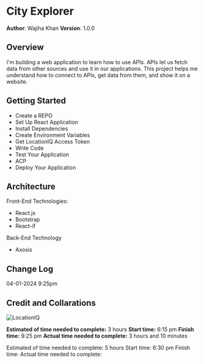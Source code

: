 # City Explorer

**Author**: Wajiha Khan
**Version**: 1.0.0

## Overview

I'm building a web application to learn how to use APIs. APIs let us fetch data from other sources and use it in our applications. This project helps me understand how to connect to APIs, get data from them, and show it on a website.

## Getting Started

- Create a REPO
- Set Up React Application
- Install Dependencies
- Create Environment Variables
- Get LocationIQ Access Token
- Write Code
- Test Your Application
- ACP
- Deploy Your Application

## Architecture

Front-End Technologies:

- React.js
- Bootstrap
- React-if

Back-End Technology

- Axosis

## Change Log

04-01-2024 9:25pm

## Credit and Collarations

![LocationIQ](https://locationiq.com/?_gl=1*1oz2mgs*_ga*MjI5NjcwMjQ1LjE3MTE5NzM1MzU.*_ga_TRV5GF9KFC*MTcxMjAyMDE1OS43LjEuMTcxMjAyMTA2OC4wLjAuMA..)

**Estimated of time needed to complete:** 3 hours
**Start time:** 6:15 pm
**Finish time:** 9:25 pm
**Actual time needed to complete:** 3 hours and 10 minutes

Estimated of time needed to complete: 5 hours
Start time: 6:30 pm
Finish time:
Actual time needed to complete:
